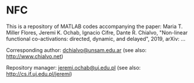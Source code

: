 # NFC
This is a repository of MATLAB codes accompanying the paper:
Maria T. Miller Flores, Jeremi K. Ochab, Ignacio Cifre, Dante R. Chialvo, "Non-linear functional co-activations: directed, dynamic, and delayed", 2019, arXiv: ...

Corresponding author: dchialvo@unsam.edu.ar (see also: http://www.chialvo.net)

Repository manager: jeremi.ochab@uj.edu.pl (see also: http://cs.if.uj.edu.pl/jeremi)
